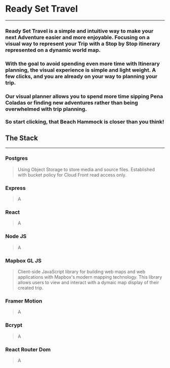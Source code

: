 # Ready Set Travel  
- - - 
### Ready Set Travel is a simple and intuitive way to make your next Adventure easier and more enjoyable. Focusing on a visual way to represent your Trip with a Stop by Stop itinerary represented on a dynamic world map.
### With the goal to avoid spending even more time with Itinerary planning, the visual experience is simple and light weight. A few clicks, and you are already on your way to planning your trip.
### Our visual planner allows you to spend more time sipping Pena Coladas or finding new adventures rather than being overwhelmed with trip planning. <br/> <br/>So start clicking, that Beach Hammock is closer than you think!
## The Stack
- - -
### Postgres
> Using Object Storage to store media and source files. Established with bucket policy for Cloud Front read access only.
>

### Express
>  A
>

### React
> A
>

### Node JS 
> A
>

### Mapbox GL JS
> Client-side JavaScript library for building web maps and web applications with Mapbox's modern mapping technology. This library allows users to view and interact with a dymaic map display of their created trip. 


### Framer Motion 
> A
>

### Bcrypt 
> A
>

### React Router Dom 
> A
>

